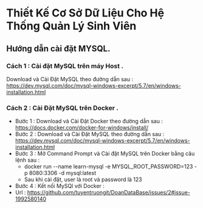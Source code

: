 # Thiết Kế Cơ Sở Dữ Liệu Cho Hệ Thống Quản Lý Sinh Viên
## Hướng dẫn cài đặt MYSQL.
### Cách 1 : Cài đặt MySQL trên máy Host .
Download và Cài Đặt MySQL theo đường dẫn sau : 
https://dev.mysql.com/doc/mysql-windows-excerpt/5.7/en/windows-installation.html
### Cách 2 : Cài Đặt MySQL trên Docker .
- Bước 1 : Download và Cài Đặt Docker theo đường dẫn sau :
    <br> https://docs.docker.com/docker-for-windows/install/
- Bước 2 : Download và Cài Đặt MySQL theo đường dẫn sau : 
   <br> https://dev.mysql.com/doc/mysql-windows-excerpt/5.7/en/windows-installation.html
- Bước 3 : Mở Command Prompt và Cài đặt MySQL trên Docker bằng câu lệnh sau :
   * docker run --name learn-mysql -e MYSQL_ROOT_PASSWORD=123 -p 8080:3306 -d mysql:latest
   * Sau khi cài đặt, user là root và password là 123
- Bước 4 : Kết nối MySQl với Docker :
- Url : https://github.com/tuyentruongit/DoanDataBase/issues/2#issue-1992580140

